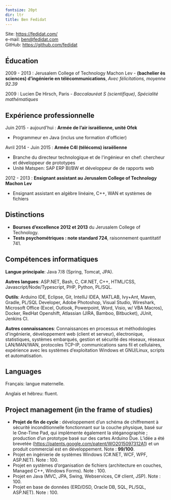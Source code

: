 ```yaml
---
fontsize: 20pt
dir: ltr
title: Ben Fedidat
---
```


Site: <https://fedidat.com/>  
e-mail: <ben@fedidat.com>  
GitHub: <https://github.com/fedidat>

## Éducation
2009 - 2013 : Jerusalem College of Technology Machon Lev - **(bachelier ès sciences) d’ingénierie en télécommunications**, *Avec félicitations, moyenne 92.39*

2009 : Lucien De Hirsch, Paris - *Baccalauréat S (scientifique)*, *Spécialité mathématiques*


## Expérience professionnelle
Juin 2015 - aujourd'hui	: **Armée de l’air israëlienne, unité Ofek**

* Programmeur en Java (inclus une formation d'officier)

Avril 2014 - Juin 2015 : **Armée C4I (télécoms) israëlienne**

* Branche du directeur technologique et de l'ingénieur en chef: chercheur et développeur de prototypes 
* Unité Matspen: SAP ERP BI/BW et développeur de de rapports web

2012 - 2013 : **Ensignant assistant au Jerusalem College of Technology Machon Lev**

* Ensignant assistant en algèbre linéaire, C++, WAN et systèmes de fichiers


## Distinctions
* **Bourses d’excellence 2012 et 2013** du Jerusalem College of Technology.
* **Tests psychométriques : note standard 724**, raisonnement quantitatif 741. 

## Compétences informatiques 
**Langue principale**: Java 7/8 (Spring, Tomcat, JPA).

**Autres langues**: ASP.NET, Bash, C, C#.NET, C++, HTML/CSS, Javascript/Node/Typescript, PHP, Python, PL/SQL.

**Outils**: Arduino IDE, Eclipse, Git, IntelliJ IDEA, MATLAB, Ivy+Ant, Maven, Gradle, PL/SQL Developer, Adobe Photoshop, Visual Studio, Wireshark, Microsoft Office (Excel, Outlook, Powerpoint, Word, Visio, w/ VBA Macros), Docker, RedHat Openshift, Atlassian (JIRA, Bamboo, Bitbucket), JUnit, Jenkins CI.

**Autres connaissances**: Connaissances en processus et méthodologies d'ingénierie, développement web (client et serveur), électronique, statistiques, systèmes embarqués, gestion et sécurité des réseaux, réseaux LAN/MAN/WAN, protocoles TCP-IP, communications sans fil et cellulaires, expérience avec les systèmes d’exploitation Windows et GNU/Linux, scripts et automatisation. 


## Languages 

Français: langue maternelle.

Anglais et hébreu: fluent.


## Project management (in the frame of studies)
* **Projet de fin de cycle** : développement d’un schéma de chiffrement à sécurité inconditionnelle fonctionnant sur la couche physique, basé sur le One-Time Pad, qui implémente également la stéganographie ; production d’un prototype basé sur des cartes Arduino Due. L’idée a été brevetée (<https://patents.google.com/patent/WO2015097312A1>) et un produit commercial est en développement. Note : **99/100**.
* Projet en ingénierie de systèmes Windows (C#.NET, WCF, WPF, ASP.NET). Note : 100.
* Projet en systèmes d’organisation de fichiers (architecture en couches, Managed C++, Windows Forms). Note : 100.
* Projet en Java (MVC, JPA, Swing, Webservices, C# client, JSP). Note : 100. 
* Projet en base de données (ERD/DSD, Oracle DB, SQL, PL/SQL, ASP.NET). Note : 100.